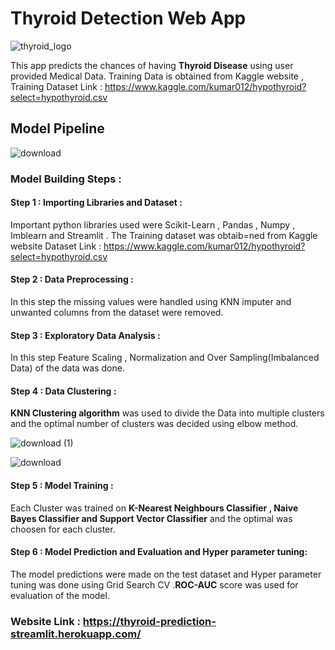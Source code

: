 # Thyroid Detection Web App

![thyroid_logo](https://user-images.githubusercontent.com/44118554/121289362-6fef3f80-c902-11eb-837f-37611aeb512f.jpg)

This app predicts the chances of having **Thyroid Disease** using user provided Medical Data. Training Data is obtained from Kaggle website , Training Dataset Link :
https://www.kaggle.com/kumar012/hypothyroid?select=hypothyroid.csv

## Model Pipeline

![download](https://user-images.githubusercontent.com/44118554/121290011-85b13480-c903-11eb-837b-a6d338da72a6.jpg)

### Model Building Steps :

#### Step 1 : Importing Libraries and Dataset : 

Important python libraries used were Scikit-Learn , Pandas , Numpy , Imblearn and  Streamlit . The Training dataset was obtaib=ned from Kaggle website 
Dataset Link : https://www.kaggle.com/kumar012/hypothyroid?select=hypothyroid.csv

#### Step 2 : Data Preprocessing : 

In this step the missing values were handled using KNN imputer and unwanted columns from the dataset were removed.

#### Step 3 : Exploratory Data Analysis :

In this step Feature Scaling , Normalization and Over Sampling(Imbalanced Data) of the data was done.

#### Step 4 : Data Clustering  :

**KNN Clustering algorithm** was used to divide the Data into multiple clusters and the optimal number of clusters was decided using elbow method.

![download (1)](https://user-images.githubusercontent.com/44118554/121291657-43d5bd80-c906-11eb-9caa-dfa7d9bc0c75.png)

![download](https://user-images.githubusercontent.com/44118554/121291553-16890f80-c906-11eb-9e72-7690169d31d9.png)

#### Step 5 : Model Training :

Each Cluster was trained on **K-Nearest Neighbours Classifier , Naive Bayes Classifier and Support Vector Classifier** and the optimal was choosen for each cluster.

#### Step 6 : Model Prediction and Evaluation and Hyper parameter tuning:

The model predictions were made  on the test dataset and  Hyper parameter tuning was done using Grid Search CV .**ROC-AUC** score was used for evaluation of the model.



### Website Link : https://thyroid-prediction-streamlit.herokuapp.com/


